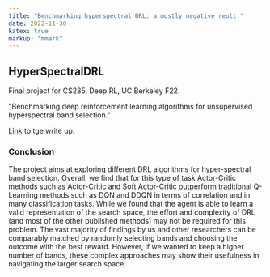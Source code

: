```yaml
---
title: "Benchmarking hyperspectral DRL: a mostly negative reult."
date: 2022-11-30
katex: true
markup: "mmark"
---
```


## HyperSpectralDRL

Final project for CS285, Deep RL, UC Berkeley F22. 

"Benchmarking deep reinforcement learning algorithms for unsupervised hyperspectral band selection."

[Link](https://daniel-furman.github.io//research-outputs/Deep_RL_Final_Project.pdf) to tge write up.

### Conclusion
The project aims at exploring different DRL algorithms for hyper-spectral band selection. Overall, we find that for
this type of task Actor-Critic methods such as Actor-Critic and Soft Actor-Critic outperform traditional Q-Learning
methods such as DQN and DDQN in terms of correlation and in many classification tasks. While we found that the
agent is able to learn a valid representation of the search space, the effort and complexity of DRL (and most of the other
published methods) may not be required for this problem. The vast majority of findings by us and other researchers can
be comparably matched by randomly selecting bands and choosing the outcome with the best reward. However, if we
wanted to keep a higher number of bands, these complex approaches may show their usefulness in navigating the larger
search space.

